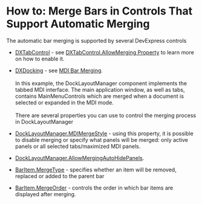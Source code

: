# How to: Merge Bars in Controls That Support Automatic Merging


The automatic bar merging is supported by several DevExpress controls

* <a href="https://documentation.devexpress.com/#WPF/CustomDocument7975">DXTabControl</a> - see <a href="https://documentation.devexpress.com/#WPF/DevExpressXpfCoreDXTabControl_AllowMergingtopic">DXTabControl.AllowMerging Property</a> to learn more on how to enable it.
* <a href="https://documentation.devexpress.com/#WPF/CustomDocument6191">DXDocking</a> - see <a href="https://documentation.devexpress.com/#WPF/CustomDocument9155">MDI Bar Merging</a>.<br><br>In this example, the DockLayoutManager component implements the tabbed MDI interface. The main application window, as well as tabs, contains MainMenuControls which are merged when a document is selected or expanded in the MDI mode. <br><br>There are several properties you can use to control the merging process in DockLayoutManager

* <a href="https://documentation.devexpress.com/#WPF/DevExpressXpfDockingDockLayoutManager_MDIMergeStyletopic">DockLayoutManager.MDIMergeStyle</a> - using this property, it is possible to disable merging or specify what panels will be merged: only active panels or all selected tabs/maximized MDI panels.
* <a href="https://documentation.devexpress.com/#WPF/DevExpressXpfDockingDockLayoutManager_AllowMergingAutoHidePanelstopic">DockLayoutManager.AllowMergingAutoHidePanels</a>.
* <a href="https://documentation.devexpress.com/#WPF/DevExpressXpfBarsBarItem_MergeTypetopic">BarItem.MergeType</a> - specifies whether an item will be removed, replaced or added to the parent bar
* <a href="https://documentation.devexpress.com/#WPF/DevExpressXpfBarsBarItem_MergeOrdertopic">BarItem.MergeOrder</a> - controls the order in which bar items are displayed after merging.

<br/>


